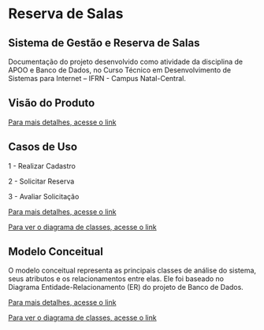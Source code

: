# Reserva de Salas
## Sistema de Gestão e Reserva de Salas
Documentação do projeto desenvolvido como atividade da disciplina de APOO e Banco de Dados, no Curso Técnico em Desenvolvimento de Sistemas para Internet – IFRN - Campus Natal-Central.

## Visão do Produto
[Para mais detalhes, acesse o link](visao-do-produto.md)

## Casos de Uso
1 - Realizar Cadastro

2 - Solicitar Reserva

3 - Avaliar Solicitação

[Para mais detalhes, acesse o link](casos-de-uso.md)

[Para ver o diagrama de classes, acesse o link](imagens/diagrama-casos-uso.png)

## Modelo Conceitual  
O modelo conceitual representa as principais classes de análise do sistema, seus atributos e os relacionamentos entre elas. Ele foi baseado no Diagrama Entidade-Relacionamento (ER) do projeto de Banco de Dados.

[Para mais detalhes, acesse o link](modelo-conceitual.md)

[Para ver o diagrama de classes, acesse o link](imagens/diagrama-casos-uso.png)

